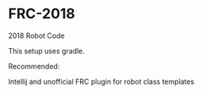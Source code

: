 # FRC-2018
2018 Robot Code

This setup uses gradle.

Recommended:

Intellij and unofficial FRC plugin for robot class templates
